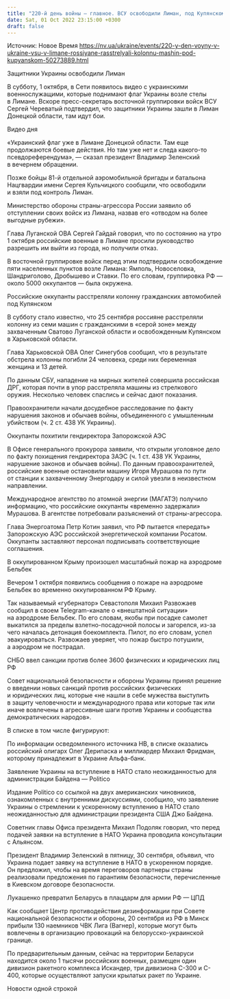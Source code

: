 ```yaml
---
title: "220-й день войны — главное. ВСУ освободили Лиман, под Купянском нашли убитых россиянами гражданских, в Крыму загорелся аэродром"
date: Sat, 01 Oct 2022 23:15:00 +0300
draft: false
---
```

Источник: Новое Время https://nv.ua/ukraine/events/220-y-den-voyny-v-ukraine-vsu-v-limane-rossiyane-rasstrelyali-kolonnu-mashin-pod-kupyanskom-50273889.html


 Защитники Украины освободили Лиман

В субботу, 1 октября, в Сети появилось видео с украинскими военнослужащими, которые поднимают флаг Украины возле стелы в Лимане. Вскоре пресс-секретарь восточной группировки войск ВСУ Сергей Череватый подтвердил, что защитники Украины зашли в Лиман Донецкой области, там идут бои.

 Видео дня   

«Украинский флаг уже в Лимане Донецкой области. Там еще продолжаются боевые действия. Но там уже нет и следа какого-то псевдореферендума», — сказал президент Владимир Зеленский в вечернем обращении.

Позже бойцы 81-й отдельной аэромобильной бригады и батальона Нацгвардии имени Сергея Кульчицкого сообщили, что освободили и взяли под контроль Лиман.

Министерство обороны страны-агрессора России заявило об отступлении своих войск из Лимана, назвав его «отводом на более выгодные рубежи».

Глава Луганской ОВА Сергей Гайдай говорил, что по состоянию на утро 1 октября российские военные в Лимане просили руководство разрешить им выйти из города, но получили отказ.

В восточной группировке войск перед этим подтвердили освобождение пяти населенных пунктов возле Лимана: Ямполь, Новоселовка, Шандриголово, Дробышево и Ставки. По его словам, группировка РФ — около 5000 оккупантов — была окружена.

Российские оккупанты расстреляли колонну гражданских автомобилей под Купянском

В субботу стало известно, что 25 сентября россияне расстреляли колонну из семи машин с гражданскими в «серой зоне» между захваченным Сватово Луганской области и освобожденным Купянском в Харьковской области.

Глава Харьковской ОВА Олег Синегубов сообщил, что в результате обстрела колонны погибли 24 человека, среди них беременная женщина и 13 детей.

По данным СБУ, нападение на мирных жителей совершила российская ДРГ, которая почти в упор расстреляла машины из стрелкового оружия. Несколько человек спаслись и сейчас дают показания.

Правоохранители начали досудебное расследование по факту нарушения законов и обычаев войны, объединенного с умышленным убийством (ч. 2 ст. 438 УК Украины).

Оккупанты похитили гендиректора Запорожской АЭС

В Офисе генерального прокурора заявили, что открыли уголовное дело по факту похищения гендиректора ЗАЭС (ч. 1 ст. 438 УК Украины, нарушение законов и обычаев войны). По данным правоохранителей, российские военные остановили машину Игоря Мурашова по пути от станции к захваченному Энергодару и силой увезли в неизвестном направлении.

Международное агентство по атомной энергии (МАГАТЭ) получило информацию, что российские оккупанты «временно задержали» Мурашова. В агентстве потребовали разъяснений от страны-агрессора.

Глава Энергоатома Петр Котин заявил, что РФ пытается «передать» Запорожскую АЭС российской энергетической компании Росатом. Оккупанты заставляют персонал подписывать соответствующие соглашения.

В оккупированном Крыму произошел масштабный пожар на аэродроме Бельбек

Вечером 1 октября появились сообщения о пожаре на аэродроме Бельбек во временно оккупированном РФ Крыму.

Так называемый «губернатор» Севастополя Михаил Развожаев сообщил в своем Telegram-канале о «внештатной ситуации» на аэродроме Бельбек. По его словам, якобы при посадке самолет выкатился за пределы взлетно-посадочной полосы и загорелся, из-за чего началась детонация боекомплекта. Пилот, по его словам, успел эвакуироваться. Развожаев уверяет, что пожар быстро потушили, а аэродром не пострадал.

СНБО ввел санкции против более 3600 физических и юридических лиц РФ

Совет национальной безопасности и обороны Украины принял решение о введении новых санкций против российских физических и юридических лиц, которые «не нашли в себе мужества выступить в защиту человечности и международного права или которые так или иначе вовлечены в агрессивные шаги против Украины и сообщества демократических народов».

В списке в том числе фигурируют:

По информации осведомленного источника НВ, в списке оказались российский олигарх Олег Дерипаска и миллиардер Михаил Фридман, которому принадлежит в Украине Альфа-банк.

Заявление Украины на вступление в НАТО стало неожиданностью для администрации Байдена — Politico

Издание Politico со ссылкой на двух американских чиновников, ознакомленных с внутренними дискуссиями, сообщило, что заявление Украины о стремлении к ускоренному вступлению в НАТО стало неожиданностью для администрации президента США Джо Байдена.

Советник главы Офиса президента Михаил Подоляк говорил, что перед подачей заявки на вступление в НАТО Украина проводила консультации с Альянсом.

Президент Владимир Зеленский в пятницу, 30 сентября, объявил, что Украина подает заявку на вступление в НАТО в ускоренном порядке. Он предложил, чтобы на время переговоров партнеры страны реализовали предложения по гарантиям безопасности, перечисленные в Киевском договоре безопасности.

Лукашенко превратил Беларусь в плацдарм для армии РФ — ЦПД

Как сообщает Центр противодействия дезинформации при Совете национальной безопасности и обороны, 20 сентября из РФ в Минск прибыли 130 наемников ЧВК Лига (Вагнер), которые могут быть вовлечены в организацию провокаций на белорусско-украинской границе.

По предварительным данным, сейчас на территории Беларуси находится около 1 тысячи российских военных, размещен один дивизион ракетного комплекса Искандер, три дивизиона С-300 и C-400, которые осуществляют запуски крылатых ракет по Украине.

Новости одной строкой
